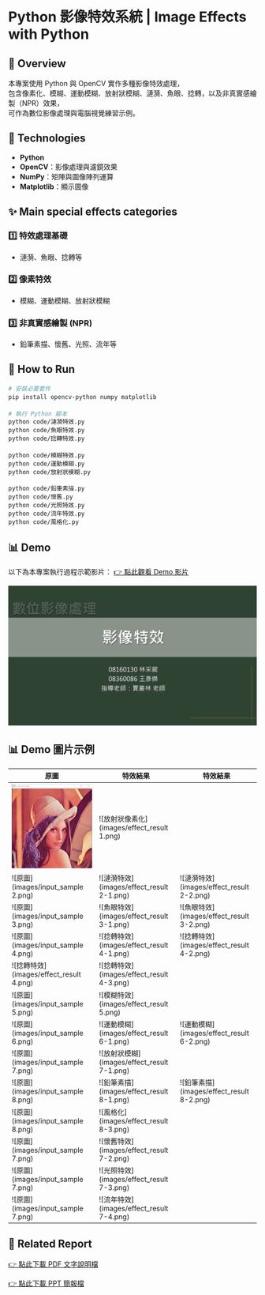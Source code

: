 # Python 影像特效系統 | Image Effects with Python

## 📌 Overview
本專案使用 Python 與 OpenCV 實作多種影像特效處理，  
包含像素化、模糊、運動模糊、放射狀模糊、漣漪、魚眼、捻轉，以及非真實感繪製（NPR）效果，  
可作為數位影像處理與電腦視覺練習示例。


## 🧰 Technologies
- **Python**
- **OpenCV**：影像處理與濾鏡效果
- **NumPy**：矩陣與圖像陣列運算
- **Matplotlib**：顯示圖像


## ✨ Main special effects categories
### 1️⃣ 特效處理基礎
- 漣漪、魚眼、捻轉等

### 2️⃣ 像素特效
- 模糊、運動模糊、放射狀模糊

### 3️⃣ 非真實感繪製 (NPR)
- 鉛筆素描、懷舊、光照、流年等

## 📂 How to Run
```bash
# 安裝必要套件
pip install opencv-python numpy matplotlib

# 執行 Python 腳本
python code/漣漪特效.py
python code/魚眼特效.py
python code/捻轉特效.py

python code/模糊特效.py
python code/運動模糊.py
python code/放射狀模糊.py

python code/鉛筆素描.py
python code/懷舊.py
python code/光照特效.py
python code/流年特效.py
python code/風格化.py
```

## 📊 Demo
以下為本專案執行過程示範影片：
[👉 點此觀看 Demo 影片](https://drive.google.com/file/d/1WSdk_P8cQOyDvhP1AAoJEKsUPD1LzJbW/view?usp=sharing)

![Watch the video](images/demo_cover.png)


## 📊 Demo 圖片示例

| 原圖 | 特效結果 | 特效結果 |
|------|-----------|-----------|
| ![原圖](images/input_sample_1.png) | ![放射狀像素化](images/effect_result 1.png) | |
| ![原圖](images/input_sample 2.png) | ![漣漪特效](images/effect_result 2-1.png) | ![漣漪特效](images/effect_result 2-2.png) |
| ![原圖](images/input_sample 3.png) | ![魚眼特效](images/effect_result 3-1.png) | ![魚眼特效](images/effect_result 3-2.png) |
| ![原圖](images/input_sample 4.png) | ![捻轉特效](images/effect_result 4-1.png) | ![捻轉特效](images/effect_result 4-2.png) |
| ![捻轉特效](images/effect_result 4.png) | ![捻轉特效](images/effect_result 4-3.png) | |
| ![原圖](images/input_sample 5.png) | ![模糊特效](images/effect_result 5.png) | |
| ![原圖](images/input_sample 6.png) | ![運動模糊](images/effect_result 6-1.png) | ![運動模糊](images/effect_result 6-2.png) |
| ![原圖](images/input_sample 7.png) | ![放射狀模糊](images/effect_result 7-1.png) | |
| ![原圖](images/input_sample 8.png) | ![鉛筆素描](images/effect_result 8-1.png) | ![鉛筆素描](images/effect_result 8-2.png) |
| ![原圖](images/input_sample 8.png) | ![風格化](images/effect_result 8-3.png) | |
| ![原圖](images/input_sample 7.png) | ![懷舊特效](images/effect_result 7-2.png) | |
| ![原圖](images/input_sample 7.png) | ![光照特效](images/effect_result 7-3.png) | |
| ![原圖](images/input_sample 7.png) | ![流年特效](images/effect_result 7-4.png) | |


## 📄 Related Report
[👉 點此下載 PDF 文字說明檔](./report_word.pdf)

[👉 點此下載 PPT 簡報檔](./report_ppt.pdf)
